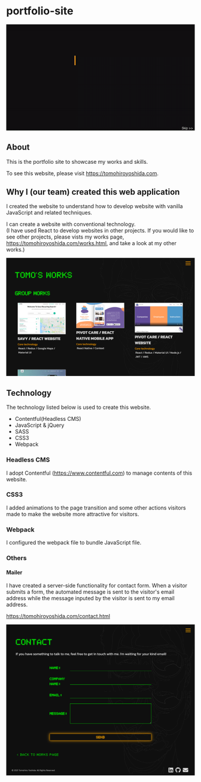 # portfolio-site
![portfolio_top](./public/sources/portfolio_top.gif)

## About
This is the portfolio site to showcase my works and skills.

To see this website, please visit https://tomohiroyoshida.com.

## Why I (our team) created this web application
I created the website to understand how to develop website with vanilla JavaScript and related techniques.

I can create a website with conventional technology.<br />
(I have used React to develop websites in other projects. If you would like to see other projects, please vists my works page, https://tomohiroyoshida.com/works.html, and take a look at my other works.)

[![portfolio_works](./public/sources/portfolio_myworks.png)](https://tomohiroyoshida.com/works.html)

## Technology
The technology listed below is used to create this website.

* Contentful(Headless CMS)
* JavaScript & jQuery
* SASS
* CSS3
* Webpack

### Headless CMS

I adopt Contentful (https://www.contentful.com) to manage contents of this website.

### CSS3
I added animations to the page transition and some other actions visitors made to make the website more attractive for visitors.

### Webpack
I configured the webpack file to bundle JavaScript file.

### Others
#### Mailer
I have created a server-side functionality for contact form. When a visitor submits a form, the automated message is sent to the visitor's email address while the message inputed by the visitor is sent to my email address.

https://tomohiroyoshida.com/contact.html

[![portfolio_works](./public/sources/portfolio_contact.png)](https://tomohiroyoshida.com/contact.html)
